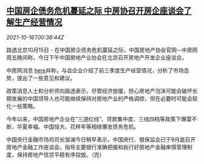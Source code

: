 <!--1634346062000-->
[中国房企债务危机蔓延之际 中房协召开房企座谈会了解生产经营情况](https://cn.reuters.com/article/china-rea-business-meeting-1016-idCNKBS2H600T)
------

<div><i>2021-10-16T00:38:44Z</i></div><p>路透北京10月15日 - 在中国房企债务危机蔓延之际，中国房地产协会官网--中房网周五晚间称，今日下午中国房地产业协会在北京召开房地产开发企业座谈会。</p><p>中房网消息 <a href="http://www.fangchan.com/prefecture/41/2021-10-15/6854743127757230333.html">here</a>并称，与会企业介绍了前三季度生产经营情况，分析了市场态势，提出了一些意见和建议。</p><p>政策消息人士和分析师向路透表示，尽管经济放缓，担心房地产泡沫可能会破坏长期发展的中国领导人也可能继续保持对房地产业的严格调控，但在必要时可能会软化一些策略。</p><p>今年以来，中国房地产企业在“三道红线”、贷款集中度、三线四档等政策下爆雷不断，华夏幸福、中国恒大、花样年等相继爆发债务危机。</p><p>中国央行金融市场司司长邹澜今日稍早表示，中国央行、银保监会已于9月底召开房地产金融工作座谈会，指导主要银行准确把握和执行好房地产金融审慎管理制度，保持房地产信贷平稳有序投放。（完）</p>

